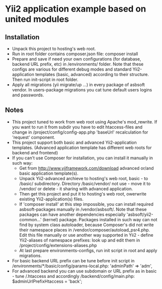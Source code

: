 
Yii2 application example based on united modules
================================================

Installation
------------
- Unpack this project to hosting's web root.
- Run in root folder contains composer.json file:
    composer install
- Prepare and save if need your own configurations
  (for database, backend URL prefix, etc) in /environments/ folder.
  Note that these configs are various for different debug modes
  and standard Yii2-application templates (basic, advanced) according to their structure.
  Then run init-script in root folder.
- Apply all migrations (yii migrate/up ...) in every package of asbsoft vendor.
  In users-package migrations you cat tune default users logins and passwords.

Notes
-----
- This project tuned to work from web root using Apache's mod_rewrite.
  If you want to run it from subdir you have to edit htaccess-files
  and change in /project/config/config-app.php 'baseUrl' recalculation for 'request' component.
- This project support both basic and advanced Yii2-application templates.
  (Advanced application template has different web roots for backend and frontend)
- If you can't use Composer for installation, you can install it manually in such way:
  * Get from http://www.yiiframework.com/download advanced or/and basic application template(s).
  * Unpack Yii2-advanced archieve to hosting's web root, basic - to /basic/ subdirectory.
    Directory /basic/vendor/ not use - move it to /vendor/ or delete - it sharing with advanced application.
  * Then get this project and put it to hosting's web root, owerwrite existing Yii2-application(s) files.
  * If 'composer install' at this step impossible, you can install required asbsoft-packages
    manually in /vendor/asbsoft/. Note that these packages can have another dependencies
    especially 'asbsoft/yii2-common...' (kernel) package.
    Packages installed in such way can not find by system class autoloader,
    because Composer's did not write their namespace places in /vendor/composer/autoload_psr4.php.
    Edit this file manually or use another way supported in Yii2 - define Yii2-aliases of namespace prefixes:
    look up and edit them in /project/config/extensions-aliases.php 
  * At last prepare environments-configs, run init script in root and apply migrations.
- For basic backend URL prefix can be tune before init script
  in /environments/*/basic/config/params-local.php:
    'adminPath'  => 'adm',
- For advanced backend you can use subdomain
  or URL prefix as in basic - tune /.htaccess and accordingly /backend/config/main.php:
    $adminUrlPrefixHtaccess = 'back';

